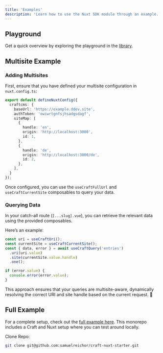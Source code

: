 ```yaml
---
title: 'Examples'
description: 'Learn how to use the Nuxt SDK module through an example.'
---
```


## Playground

Get a quick overview by exploring the playground in the [library](https://github.com/samuelreichor/nuxt-craftcms/tree/main/playground).

## Multisite Example

### Adding Multisites

First, ensure that you have defined your multisite configuration in `nuxt.config.ts`:  

```ts [nuxt.config.ts]
export default defineNuxtConfig({
  craftcms: {
    baseUrl: 'https://example.ddev.site',
    authToken: 'owiwrtgnfsjhsadgsdagf',
    siteMap: [
      {
        handle: 'en',
        origin: 'http://localhost:3000',
        id: 1,
      },
      {
        handle: 'de',
        origin: 'http://localhost:3000/de',
        id: 2,
      },
    ],
  }
});
```

Once configured, you can use the `useCraftFullUrl` and `useCraftCurrentSite` composables to query your data.  

### Querying Data

In your catch-all route (`[...slug].vue`), you can retrieve the relevant data using the provided composables.  

Here’s an example:  

```ts
const uri = useCraftUri();
const currentSite = useCraftCurrentSite();
const { data, error } = await useCraftQuery('entries')
  .uri(uri.value)
  .site(currentSite.value.handle)
  .one();

if (error.value) {
  console.error(error.value);
}
```

This approach ensures that your queries are multisite-aware, dynamically resolving the correct URI and site handle based on the current request. 🚀

## Full Example

For a complete setup, check out the [full example here](https://github.com/samuelreichor/craft-nuxt-starter). 
This monorepo includes a Craft and Nuxt setup where you can test around locally.

Clone Repo: 

```bash
git clone git@github.com:samuelreichor/craft-nuxt-starter.git
```
